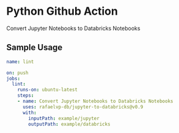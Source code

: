 # Python Github Action

Convert Jupyter Notebooks to Databricks Notebooks

## Sample Usage

```yaml
name: lint

on: push
jobs:
  lint:
    runs-on: ubuntu-latest
    steps:
    - name: Convert Jupyter Notebooks to Databricks Notebooks
      uses: rafaelvp-db/jupyter-to-databricks@v0.9
      with:
        inputPath: example/jupyter
        outputPath: example/databricks
```
